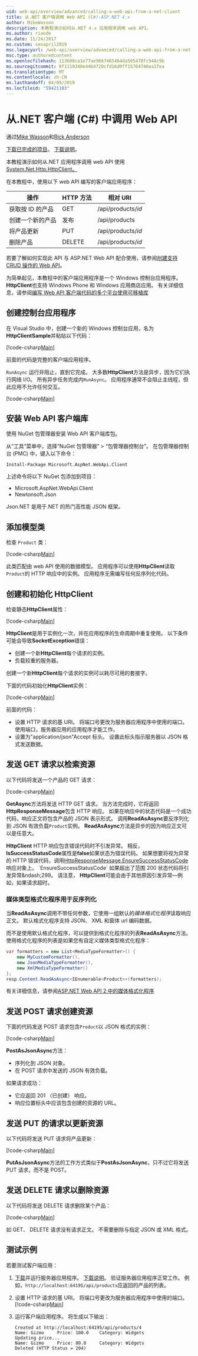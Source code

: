 ```yaml
---
uid: web-api/overview/advanced/calling-a-web-api-from-a-net-client
title: 从.NET 客户端调用 Web API (C#)-ASP.NET 4.x
author: MikeWasson
description: 本教程演示如何从.NET 4.x 应用程序调用 web API。
ms.author: riande
ms.date: 11/24/2017
ms.custom: seoapril2019
msc.legacyurl: /web-api/overview/advanced/calling-a-web-api-from-a-net-client
msc.type: authoredcontent
ms.openlocfilehash: 113600ca1e77ae9667465464da505478fc948c9b
ms.sourcegitcommit: 0f1119340e4464720cfd16d0ff15764746ea1fea
ms.translationtype: MT
ms.contentlocale: zh-CN
ms.lasthandoff: 04/09/2019
ms.locfileid: "59421103"
---
```

# <a name="call-a-web-api-from-a-net-client-c"></a>从.NET 客户端 (C#) 中调用 Web API

通过[Mike Wasson](https://github.com/MikeWasson)和[Rick Anderson](https://twitter.com/RickAndMSFT)

[下载已完成的项目](https://github.com/aspnet/AspNetDocs/tree/master/aspnet/web-api/overview/advanced/calling-a-web-api-from-a-net-client/sample)。 [下载说明](/aspnet/core/tutorials/#how-to-download-a-sample)。 

本教程演示如何从.NET 应用程序调用 web API 使用[System.Net.Http.HttpClient。](https://msdn.microsoft.com/library/system.net.http.httpclient(v=vs.110).aspx)

在本教程中，使用以下 web API 编写的客户端应用程序：

| 操作 | HTTP 方法 | 相对 URI |
| --- | --- | --- |
| 获取按 ID 的产品 | GET | /api/products/*id* |
| 创建一个新的产品 | 发布 | /api/products |
| 将产品更新 | PUT | /api/products/*id* |
| 删除产品 | DELETE | /api/products/*id* |

若要了解如何实现此 API 与 ASP.NET Web API 配合使用，请参阅[创建支持 CRUD 操作的 Web API](xref:web-api/overview/getting-started-with-aspnet-web-api/tutorial-your-first-web-api
)。

为简单起见，本教程中的客户端应用程序是一个 Windows 控制台应用程序。 **HttpClient**也支持 Windows Phone 和 Windows 应用商店应用。 有关详细信息，请参阅[编写 Web API 客户端代码的多个平台使用可移植库](https://blogs.msdn.com/b/webdev/archive/2013/07/19/writing-web-api-client-code-for-multiple-platforms-using-portable-libraries.aspx)

<a id="CreateConsoleApp"></a>
## <a name="create-the-console-application"></a>创建控制台应用程序

在 Visual Studio 中，创建一个新的 Windows 控制台应用，名为**HttpClientSample**并粘贴以下代码：

[!code-csharp[Main](calling-a-web-api-from-a-net-client/sample/client/Program.cs?name=snippet_all)]

前面的代码是完整的客户端应用程序。

`RunAsync` 运行并阻止，直到它完成。 大多数**HttpClient**方法是异步，因为它们执行网络 I/O。 所有异步任务完成内`RunAsync`。 应用程序通常不会阻止主线程，但此应用不允许任何交互。

[!code-csharp[Main](calling-a-web-api-from-a-net-client/sample/client/Program.cs?name=snippet_run)]

<a id="InstallClientLib"></a>
## <a name="install-the-web-api-client-libraries"></a>安装 Web API 客户端库

使用 NuGet 包管理器安装 Web API 客户端库包。

从“工具”菜单中，选择“NuGet 包管理器” > “包管理器控制台”。 在包管理器控制台 (PMC) 中，键入以下命令：

`Install-Package Microsoft.AspNet.WebApi.Client`

上述命令将以下 NuGet 包添加到项目：

* Microsoft.AspNet.WebApi.Client
* Newtonsoft.Json

Json.NET 是用于.NET 的热门高性能 JSON 框架。

<a id="AddModelClass"></a>
## <a name="add-a-model-class"></a>添加模型类

检查 `Product` 类：

[!code-csharp[Main](calling-a-web-api-from-a-net-client/sample/client/Program.cs?name=snippet_prod)]

此类匹配由 web API 使用的数据模型。 应用程序可以使用**HttpClient**读取`Product`的 HTTP 响应中的实例。 应用程序无需编写任何反序列化代码。

<a id="InitClient"></a>
## <a name="create-and-initialize-httpclient"></a>创建和初始化 HttpClient

检查静态**HttpClient**属性：

[!code-csharp[Main](calling-a-web-api-from-a-net-client/sample/client/Program.cs?name=snippet_HttpClient)]

**HttpClient**是用于实例化一次，并在应用程序的生命周期中重复使用。 以下条件可能会导致**SocketException**错误：

* 创建一个新**HttpClient**每个请求的实例。
* 负载较重的服务器。

创建一个新**HttpClient**每个请求的实例可以耗尽可用的套接字。

下面的代码初始化**HttpClient**实例：

[!code-csharp[Main](calling-a-web-api-from-a-net-client/sample/client/Program.cs?name=snippet5)]

前面的代码：

* 设置 HTTP 请求的基 URI。 将端口号更改为服务器应用程序中使用的端口。 使用端口，服务器应用的应用程序才能工作。
* 设置为"application/json"Accept 标头。 设置此标头指示服务器以 JSON 格式发送数据。

<a id="GettingResource"></a>
## <a name="send-a-get-request-to-retrieve-a-resource"></a>发送 GET 请求以检索资源

以下代码将发送一个产品的 GET 请求：

[!code-csharp[Main](calling-a-web-api-from-a-net-client/sample/client/Program.cs?name=snippet_GetProductAsync)]

**GetAsync**方法将发送 HTTP GET 请求。 当方法完成时，它将返回**HttpResponseMessage**包含 HTTP 响应。 如果在响应中的状态代码是一个成功代码，响应正文将包含产品的 JSON 表示形式。 调用**ReadAsAsync**要反序列化到 JSON 有效负载`Product`实例。 **ReadAsAsync**方法是异步的因为响应正文可以是任意大。

**HttpClient** HTTP 响应包含错误代码时不引发异常。 相反， **IsSuccessStatusCode**属性是**false**如果状态为错误代码。 如果想要将视为异常的 HTTP 错误代码，调用[HttpResponseMessage.EnsureSuccessStatusCode](https://msdn.microsoft.com/library/system.net.http.httpresponsemessage.ensuresuccessstatuscode(v=vs.110).aspx)响应对象上。 `EnsureSuccessStatusCode` 如果超出了范围 200 状态代码将引发异常&ndash;299。 请注意， **HttpClient**可能会由于其他原因引发异常&mdash;例如，如果请求超时。

<a id="MediaTypeFormatters"></a>
### <a name="media-type-formatters-to-deserialize"></a>媒体类型格式化程序用于反序列化

当**ReadAsAsync**调用不带任何参数，它使用一组默认的*媒体格式化程序*读取响应正文。 默认格式化程序支持 JSON、 XML 和窗体 url 编码数据。

而不是使用默认格式化程序，可以提供到格式化程序的列表**ReadAsAsync**方法。  使用格式化程序的列表是如果您有自定义媒体类型格式化程序：

```csharp
var formatters = new List<MediaTypeFormatter>() {
    new MyCustomFormatter(),
    new JsonMediaTypeFormatter(),
    new XmlMediaTypeFormatter()
};
resp.Content.ReadAsAsync<IEnumerable<Product>>(formatters);
```

有关详细信息，请参阅[ASP.NET Web API 2 中的媒体格式化程序](../formats-and-model-binding/media-formatters.md)

## <a name="sending-a-post-request-to-create-a-resource"></a>发送 POST 请求创建资源

下面的代码发送 POST 请求包含`Product`以 JSON 格式的实例：

[!code-csharp[Main](calling-a-web-api-from-a-net-client/sample/client/Program.cs?name=snippet_CreateProductAsync)]

**PostAsJsonAsync**方法：

* 序列化到 JSON 对象。
* 在 POST 请求中发送的 JSON 有效负载。

如果请求成功：

* 它应返回 201 （已创建） 响应。
* 响应位置标头中应该包含创建的资源的 URL。

<a id="PuttingResource"></a>
## <a name="sending-a-put-request-to-update-a-resource"></a>发送 PUT 的请求以更新资源

以下代码将发送 PUT 请求将产品更新：

[!code-csharp[Main](calling-a-web-api-from-a-net-client/sample/client/Program.cs?name=snippet_UpdateProductAsync)]

**PutAsJsonAsync**方法的工作方式类似于**PostAsJsonAsync**，只不过它将发送 PUT 请求，而不是 POST。

<a id="DeletingResource"></a>
## <a name="sending-a-delete-request-to-delete-a-resource"></a>发送 DELETE 请求以删除资源

以下代码将发送 DELETE 请求删除某个产品：

[!code-csharp[Main](calling-a-web-api-from-a-net-client/sample/client/Program.cs?name=snippet_DeleteProductAsync)]

如 GET、 DELETE 请求没有请求正文。 不需要删除与指定 JSON 或 XML 格式。

## <a name="test-the-sample"></a>测试示例

若要测试客户端应用：

1. [下载](https://github.com/aspnet/AspNetDocs/tree/master/aspnet/web-api/overview/advanced/calling-a-web-api-from-a-net-client/sample/server)并运行服务器应用程序。 [下载说明](/aspnet/core/tutorials/#how-to-download-a-sample)。 验证服务器应用程序正常工作。 例如，`http://localhost:64195/api/products`应返回的产品的列表。
2. 设置 HTTP 请求的基 URI。 将端口号更改为服务器应用程序中使用的端口。
    [!code-csharp[Main](calling-a-web-api-from-a-net-client/sample/client/Program.cs?name=snippet5&highlight=2)]

3. 运行客户端应用程序。 将生成以下输出：

   ```console
   Created at http://localhost:64195/api/products/4
   Name: Gizmo     Price: 100.0    Category: Widgets
   Updating price...
   Name: Gizmo     Price: 80.0     Category: Widgets
   Deleted (HTTP Status = 204)
   ```
